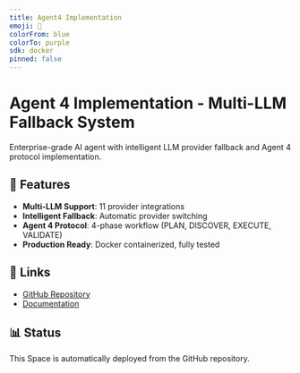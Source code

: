 ```yaml
---
title: Agent4 Implementation
emoji: 🤖
colorFrom: blue
colorTo: purple
sdk: docker
pinned: false
---
```


# Agent 4 Implementation - Multi-LLM Fallback System

Enterprise-grade AI agent with intelligent LLM provider fallback and Agent 4 protocol implementation.

## 🚀 Features

- **Multi-LLM Support**: 11 provider integrations
- **Intelligent Fallback**: Automatic provider switching
- **Agent 4 Protocol**: 4-phase workflow (PLAN, DISCOVER, EXECUTE, VALIDATE)
- **Production Ready**: Docker containerized, fully tested

## 🔗 Links

- [GitHub Repository](https://github.com/NovusAevum/agent4-implementation)
- [Documentation](https://github.com/NovusAevum/agent4-implementation#readme)

## 📊 Status

This Space is automatically deployed from the GitHub repository.
